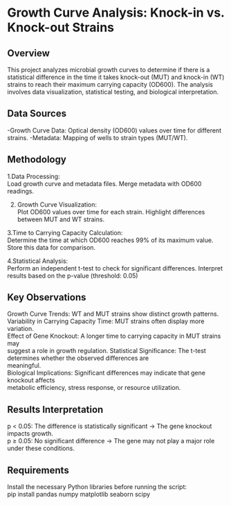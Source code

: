 # Growth Curve Analysis: Knock-in vs. Knock-out Strains
## Overview
This project analyzes microbial growth curves to determine if there is a statistical difference 
in the time it takes knock-out (MUT) and knock-in (WT) strains to reach their
maximum carrying capacity (OD600). The analysis involves data visualization, statistical testing, 
and biological interpretation.

## Data Sources
-Growth Curve Data: Optical density (OD600) values over time for different strains.
-Metadata: Mapping of wells to strain types (MUT/WT).

## Methodology
1.Data Processing:  
Load growth curve and metadata files.
Merge metadata with OD600 readings.

2. Growth Curve Visualization:  
Plot OD600 values over time for each strain.
Highlight differences between MUT and WT strains.

3.Time to Carrying Capacity Calculation:  
Determine the time at which OD600 reaches 99% of its maximum value.
Store this data for comparison.

4.Statistical Analysis:  
Perform an independent t-test to check for significant differences.
Interpret results based on the p-value (threshold: 0.05)

## Key Observations  
Growth Curve Trends: WT and MUT strains show distinct growth patterns.  
Variability in Carrying Capacity Time: MUT strains often display more variation.  
Effect of Gene Knockout: A longer time to carrying capacity in MUT strains may   
suggest a role in growth regulation.
Statistical Significance: The t-test determines whether the observed differences are  
meaningful.  
Biological Implications: Significant differences may indicate that gene knockout affects  
metabolic efficiency, stress response, or resource utilization.  

## Results Interpretation
p < 0.05: The difference is statistically significant → The gene knockout impacts growth.  
p ≥ 0.05: No significant difference → The gene may not play a major role under these conditions.  

## Requirements
Install the necessary Python libraries before running the script:  
pip install pandas numpy matplotlib seaborn scipy  

